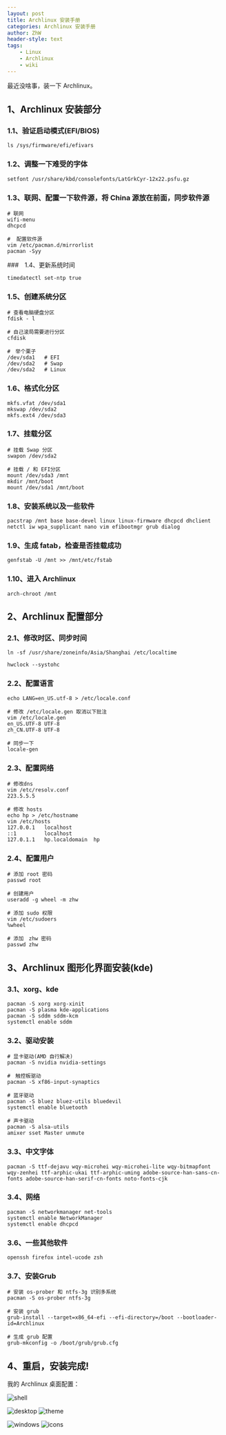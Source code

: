 ```yaml
---
layout: post
title: Archlinux 安装手册
categories: Archlinux 安装手册
author: ZhW
header-style: text
tags: 
    - Linux
    - Archlinux
    - wiki
---
```


最近没啥事，装一下 Archlinux。

## 1、Archlinux 安装部分

### 1.1、验证启动模式(EFI/BIOS)

```shell
ls /sys/firmware/efi/efivars
```

### 1.2、调整一下难受的字体

```shell
setfont /usr/share/kbd/consolefonts/LatGrkCyr-12x22.psfu.gz
```

### 1.3、联网、配置一下软件源，将 China 源放在前面，同步软件源

```shell
# 联网
wifi-menu
dhcpcd

#  配置软件源
vim /etc/pacman.d/mirrorlist
pacman -Syy
```

###　1.4、更新系统时间

```shell
timedatectl set-ntp true
```

### 1.5、创建系统分区

```shell
# 查看电脑硬盘分区
fdisk - l

# 自己滚局需要进行分区
cfdisk

#　举个栗子
/dev/sda1   # EFI
/dev/sda2   # Swap
/dev/sda2   # Linux
```

### 1.6、格式化分区

```shell
mkfs.vfat /dev/sda1
mkswap /dev/sda2
mkfs.ext4 /dev/sda3
```

### 1.7、挂载分区

```shell
# 挂载 Swap 分区
swapon /dev/sda2

# 挂载 / 和 EFI分区
mount /dev/sda3 /mnt
mkdir /mnt/boot
mount /dev/sda1 /mnt/boot
```

### 1.8、安装系统以及一些软件

```shell
pacstrap /mnt base base-devel linux linux-firmware dhcpcd dhclient netctl iw wpa_supplicant nano vim efibootmgr grub dialog
```

### 1.9、生成 fatab，检查是否挂载成功

```shell
genfstab -U /mnt >> /mnt/etc/fstab
```

### 1.10、进入 Archlinux

```shell
arch-chroot /mnt
```

## 2、Archlinux 配置部分

### 2.1、修改时区、同步时间

```shell
ln -sf /usr/share/zoneinfo/Asia/Shanghai /etc/localtime

hwclock --systohc
```

### 2.2、配置语言

```shell
echo LANG=en_US.utf-8 > /etc/locale.conf

# 修改 /etc/locale.gen 取消以下批注
vim /etc/locale.gen
en_US.UTF-8 UTF-8
zh_CN.UTF-8 UTF-8

# 同步一下
locale-gen
```

### 2.3、配置网络

```shell
# 修改dns
vim /etc/resolv.conf
223.5.5.5

# 修改 hosts
echo hp > /etc/hostname
vim /etc/hosts
127.0.0.1	localhost
::1			localhost
127.0.1.1	hp.localdomain	hp
```

### 2.4、配置用户

```shell
# 添加 root 密码
passwd root

# 创建用户
useradd -g wheel -m zhw

# 添加 sudo 权限
vim /etc/sudoers
%wheel

# 添加　zhw 密码
passwd zhw
```

## 3、Archlinux 图形化界面安装(kde)

### 3.1、xorg、kde

```shell
pacman -S xorg xorg-xinit
pacman -S plasma kde-applications
pacman -S sddm sddm-kcm
systemctl enable sddm
```

### 3.2、驱动安装

```shell
# 显卡驱动(AMD 自行解决)
pacman -S nvidia nvidia-settings

#　触控板驱动
pacman -S xf86-input-synaptics

# 蓝牙驱动
pacman -S bluez bluez-utils bluedevil
systemctl enable bluetooth

# 声卡驱动
pacman -S alsa-utils
amixer sset Master unmute
```

### 3.3、中文字体

```shell
pacman -S ttf-dejavu wqy-microhei wqy-microhei-lite wqy-bitmapfont wqy-zenhei ttf-arphic-ukai ttf-arphic-uming adobe-source-han-sans-cn-fonts adobe-source-han-serif-cn-fonts noto-fonts-cjk
```

### 3.4、网络

```shell
pacman -S networkmanager net-tools
systemctl enable NetworkManager
systemctl enable dhcpcd
```

### 3.6、一些其他软件

```shell
openssh firefox intel-ucode zsh
```

### 3.7、安装Grub

```shell
# 安装 os-prober 和 ntfs-3g 识别多系统
pacman -S os-prober ntfs-3g

# 安装 grub
grub-install --target=x86_64-efi --efi-directory=/boot --bootloader-id=Archlinux

# 生成 grub 配置
grub-mkconfig -o /boot/grub/grub.cfg
```

## 4、重启，安装完成!

我的 Archlinux 桌面配置：

![shell](/images/Archlinux/shell.png)

![desktop](/images/Archlinux/Archlinux-desktop.png)
![theme](/images/Archlinux/theme.png)

![windows](/images/Archlinux/windows.png)
![icons](/images/Archlinux/icons.png)